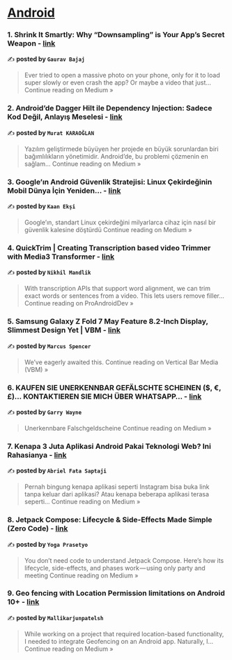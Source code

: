 
<h1><a href=https://medium.com/tag/android/recommended target="_blank" rel="noopener noreferrer">Android</a></h1>
<h3>1. Shrink It Smartly: Why “Downsampling” is Your App’s Secret Weapon - <a href="https://medium.com/@gauravbajaj/shrink-it-smartly-why-downsampling-is-your-apps-secret-weapon-246e244ec1d4?source=rss------android-5" target="_blank" rel="noopener noreferrer">link</a></h3>

✍️ **posted by `Gaurav Bajaj`**

<blockquote>Ever tried to open a massive photo on your phone, only for it to load super slowly or even crash the app? Or maybe a video that just…
Continue reading on Medium »</blockquote>

<h3>2.  Android’de Dagger Hilt ile Dependency Injection: Sadece Kod Değil, Anlayış Meselesi - <a href="https://medium.com/@m.karaoglan1604/androidde-dagger-hilt-ile-dependency-injection-sadece-kod-de%C4%9Fil-anlay%C4%B1%C5%9F-meselesi-d231c8c48026?source=rss------android-5" target="_blank" rel="noopener noreferrer">link</a></h3>

✍️ **posted by `Murat KARAOĞLAN`**

<blockquote>Yazılım geliştirmede büyüyen her projede en büyük sorunlardan biri bağımlılıkların yönetimidir. Android’de, bu problemi çözmenin en sağlam…
Continue reading on Medium »</blockquote>

<h3>3. Google’ın Android Güvenlik Stratejisi: Linux Çekirdeğinin Mobil Dünya İçin Yeniden… - <a href="https://medium.com/@kaaneksi05/google%C4%B1n-android-g%C3%BCvenlik-stratejisi-linux-%C3%A7ekirde%C4%9Finin-mobil-d%C3%BCnya-i%CC%87%C3%A7in-yeniden-d23d5e32af14?source=rss------android-5" target="_blank" rel="noopener noreferrer">link</a></h3>

✍️ **posted by `Kaan Ekşi`**

<blockquote>Google’ın, standart Linux çekirdeğini milyarlarca cihaz için nasıl bir güvenlik kalesine döştürdü
Continue reading on Medium »</blockquote>

<h3>4. QuickTrim | Creating Transcription based video Trimmer with Media3 Transformer - <a href="https://proandroiddev.com/quicktrim-creating-transcription-based-video-trimmer-with-media3-transformer-fe7e1e610905?source=rss------android-5" target="_blank" rel="noopener noreferrer">link</a></h3>

✍️ **posted by `Nikhil Mandlik`**

<blockquote>With transcription APIs that support word alignment, we can trim exact words or sentences from a video. This lets users remove filler…
Continue reading on ProAndroidDev »</blockquote>

<h3>5. Samsung Galaxy Z Fold 7 May Feature 8.2-Inch Display, Slimmest Design Yet | VBM - <a href="https://medium.com/vertical-bar-media/samsung-galaxy-z-fold-7-may-feature-8-2-inch-display-slimmest-design-yet-vbm-9cf42529691a?source=rss------android-5" target="_blank" rel="noopener noreferrer">link</a></h3>

✍️ **posted by `Marcus Spencer`**

<blockquote>We’ve eagerly awaited this.
Continue reading on Vertical Bar Media (VBM) »</blockquote>

<h3>6. KAUFEN SIE UNERKENNBAR GEFÄLSCHTE SCHEINEN ($, €, £)… KONTAKTIEREN SIE MICH ÜBER WHATSAPP… - <a href="https://medium.com/@issamohamad235/kaufen-sie-unerkennbar-gef%C3%A4lschte-scheinen-kontaktieren-sie-mich-%C3%BCber-whatsapp-bd1184f12fd0?source=rss------android-5" target="_blank" rel="noopener noreferrer">link</a></h3>

✍️ **posted by `Garry Wayne`**

<blockquote>Unerkennbare Falschgeldscheine
Continue reading on Medium »</blockquote>

<h3>7. Kenapa 3 Juta Aplikasi Android Pakai Teknologi Web? Ini Rahasianya - <a href="https://medium.com/@abrielfata11/praktik-terbaik-mengintegrasikan-web-dalam-aplikasi-android-anda-ee273e843a50?source=rss------android-5" target="_blank" rel="noopener noreferrer">link</a></h3>

✍️ **posted by `Abriel Fata Saptaji`**

<blockquote>Pernah bingung kenapa aplikasi seperti Instagram bisa buka link tanpa keluar dari aplikasi? Atau kenapa beberapa aplikasi terasa seperti…
Continue reading on Medium »</blockquote>

<h3>8. Jetpack Compose: Lifecycle & Side-Effects Made Simple (Zero Code) - <a href="https://medium.com/@yogaprasetyo/jetpack-compose-lifecycle-side-effects-made-simple-zero-code-b67025891953?source=rss------android-5" target="_blank" rel="noopener noreferrer">link</a></h3>

✍️ **posted by `Yoga Prasetyo`**

<blockquote>You don’t need code to understand Jetpack Compose. Here’s how its lifecycle, side-effects, and phases work — using only party and meeting
Continue reading on Medium »</blockquote>

<h3>9. Geo fencing with Location Permission limitations on Android 10+ - <a href="https://medium.com/@mallikarjunpatelsh/geo-fencing-with-location-permission-limitations-on-android-10-27fc03da0958?source=rss------android-5" target="_blank" rel="noopener noreferrer">link</a></h3>

✍️ **posted by `Mallikarjunpatelsh`**

<blockquote>While working on a project that required location-based functionality, I needed to integrate Geofencing on an Android app. Naturally, I…
Continue reading on Medium »</blockquote>

